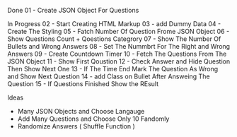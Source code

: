 Done
01 - Create JSON Object For Questions

In Progress
02 - Start Creating HTML Markup
03 - add Dummy Data
04 - Create The Styling
05 - Fatch Number Of Question Frome JSON Object
06 - Show Questions Count + Qoestions Categrory
07 - Show The Number Of Bullets and Wrong Answers
08 - Set The Nummbrt For The Right and Wrong Answers
09 - Create Countdown Timer
10 - Fetch The Questions From The JSON Object
11 - Show First Qoustion
12 - Check Answer and Hide Question Then Show Next One
13 - If The Time End Mark The Question As Wrong and Show Next Question
14 - add Class on Bullet After Answeing The Question
15 - If Questions Finished Show the REsult

Ideas
- Many JSON Objects and Choose Langauge
- Add Many Questions and Choose Only 10 Fandomly
- Randomize Answers ( Shuffle Function )